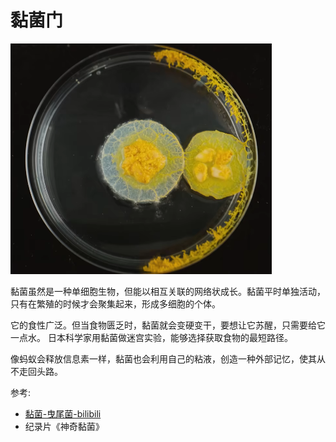 # 黏菌门

![](01.png)

黏菌虽然是一种单细胞生物，但能以相互关联的网络状成长。黏菌平时单独活动，只有在繁殖的时候才会聚集起来，形成多细胞的个体。

它的食性广泛。但当食物匮乏时，黏菌就会变硬变干，要想让它苏醒，只需要给它一点水。
日本科学家用黏菌做迷宫实验，能够选择获取食物的最短路径。

像蚂蚁会释放信息素一样，黏菌也会利用自己的粘液，创造一种外部记忆，使其从不走回头路。

参考:
- [黏菌-曳尾菌-bilibili](https://www.bilibili.com/video/BV1bU4y1F7rF/?spm_id_from=333.337.search-card.all.click&vd_source=741bff59809f9e15c309ef97c7d7c960)
- 纪录片《神奇黏菌》